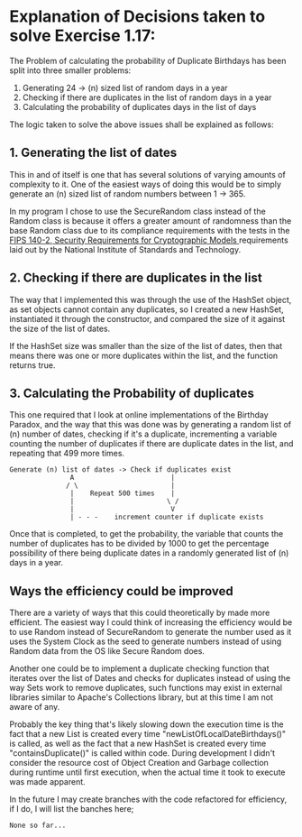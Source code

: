 # Explanation of Decisions taken to solve Exercise 1.17:

The Problem of calculating the probability of Duplicate Birthdays has been
split into three smaller problems:

1. Generating 24 -> (n) sized list of random days in a year
2. Checking if there are duplicates in the list of random days in a year
3. Calculating the probability of duplicates days in the list of days

The logic taken to solve the above issues shall be explained as follows:

## 1. Generating the list of dates
This in and of itself is one that has several solutions of varying amounts
of complexity to it. One of the easiest ways of doing this would be to 
simply generate an (n) sized list of random numbers between 1 -> 365.

In my program I chose to use the SecureRandom class instead of the Random
class is because it offers a greater amount of randomness than the base
Random class due to its compliance requirements with the tests in the [FIPS 
140-2, Security Requirements for Cryptographic Models
](https://csrc.nist.gov/publications/detail/fips/140/2/final)
requirements laid out by the National Institute of Standards and Technology.


## 2. Checking if there are duplicates in the list
The way that I implemented this was through the use of the HashSet object, as set
objects cannot contain any duplicates, so I created a new HashSet, instantiated it
through the constructor, and compared the size of it against the size of the list of
dates. 

If the HashSet size was smaller than the size of the list of dates, then that means
there was one or more duplicates within the list, and the function returns
true. 


## 3. Calculating the Probability of duplicates
This one required that I look at online implementations of the Birthday Paradox,
and the way that this was done was by generating a random list of (n) number of 
dates, checking if it's a duplicate, incrementing a variable counting the number of
duplicates if there are duplicate dates in the list, and repeating that 499 more
times.

```
Generate (n) list of dates -> Check if duplicates exist
               A                        |
              / \                       |
               |    Repeat 500 times    |
               |                       \ /
               |                        V
               | - - -    increment counter if duplicate exists
```

Once that is completed, to get the probability, the variable that counts the number
of duplicates has to be divided by 1000 to get the percentage possibility of there
being duplicate dates in a randomly generated list of (n) days in a year.


## Ways the efficiency could be improved
There are a variety of ways that this could theoretically by made more efficient. The easiest 
way I could think of increasing the efficiency would be to use Random instead of SecureRandom 
to generate the number used as it uses the System Clock as the seed to generate numbers 
instead of using Random data from the OS like Secure Random does.

Another one could be to implement a duplicate checking function that iterates over the list 
of Dates and checks for duplicates instead of using the way Sets work to remove duplicates, 
such functions may exist in external libraries similar to Apache's Collections library, but
at this time I am not aware of any.

Probably the key thing that's likely slowing down the execution time is the fact that a new
List is created every time "newListOfLocalDateBirthdays()" is called, as well as the fact
that a new HashSet is created every time "containsDuplicate()" is called within code.
During development I didn't consider the resource cost of Object Creation and Garbage
collection during runtime until first execution, when the actual time it took to execute was
made apparent.

In the future I may create branches with the code refactored for efficiency, if I do, I will 
list the banches here;

    None so far...
